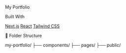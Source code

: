 My Portfolio

Built With

[Next.js](https://nextjs.org/)
[React](https://react.dev/)
[Tailwind CSS](https://tailwindcss.com/)

📂 Folder Structure

my-portfolio/
├── components/
├── pages/
├── public/